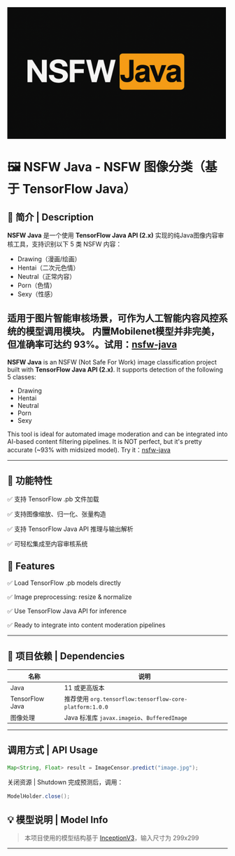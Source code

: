 <img src="images/NSFWJava.png" alt="NSFWJava" width="500" height="300" />

# 🖼️ NSFW Java - NSFW 图像分类（基于 TensorFlow Java）

## 📌 简介 | Description

**NSFW Java** 是一个使用 **TensorFlow Java API (2.x)** 实现的纯Java图像内容审核工具，支持识别以下 5 类 NSFW 内容：

- Drawing（漫画/绘画）
- Hentai（二次元色情）
- Neutral（正常内容）
- Porn（色情）
- Sexy（性感）

适用于图片智能审核场景，可作为人工智能内容风控系统的模型调用模块。
内置Mobilenet模型并非完美，但准确率可达约 93%。试用：[nsfw-java](http://150.158.124.203/)
---

**NSFW Java** is an NSFW (Not Safe For Work) image classification project built with **TensorFlow Java API (2.x)**. It supports detection of the following 5 classes:

- Drawing
- Hentai
- Neutral
- Porn
- Sexy

This tool is ideal for automated image moderation and can be integrated into AI-based content filtering pipelines.
It is NOT perfect, but it's pretty accurate (~93% with midsized model). Try it：[nsfw-java](http://150.158.124.203/)

---

## 🚀 功能特性 

✅ 支持 TensorFlow .pb 文件加载

✅ 支持图像缩放、归一化、张量构造

✅ 支持 TensorFlow Java API 推理与输出解析

✅ 可轻松集成至内容审核系统

## 🚀 Features
✅ Load TensorFlow .pb models directly

✅ Image preprocessing: resize & normalize

✅ Use TensorFlow Java API for inference

✅ Ready to integrate into content moderation pipelines

---

## 🧩 项目依赖 | Dependencies

| 名称 | 说明                                                   |
|------|------------------------------------------------------|
| Java | 11 或更高版本                                             |
| TensorFlow Java | 推荐使用 `org.tensorflow:tensorflow-core-platform:1.0.0` |
| 图像处理 | Java 标准库 `javax.imageio`、`BufferedImage`             |

---
## 调用方式 | API Usage

```java
Map<String, Float> result = ImageCensor.predict("image.jpg");
```
 关闭资源 | Shutdown  完成预测后，调用：

```java
ModelHolder.close();
```


## 💡 模型说明 | Model Info

> 本项目使用的模型结构基于 [InceptionV3](https://github.com/GantMan/nsfw_model/tree/master)，输入尺寸为 299x299

---


